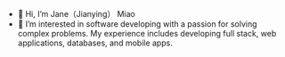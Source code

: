 - 👋 Hi, I’m Jane（Jianying） Miao
- 👀 I’m interested in software developing with a passion for solving  complex problems. My experience includes developing full stack, web applications, databases, and mobile apps.

<!---
miaojianying163/miaojianying163 is a ✨ special ✨ repository because its `README.md` (this file) appears on your GitHub profile.
You can click the Preview link to take a look at your changes.
--->
